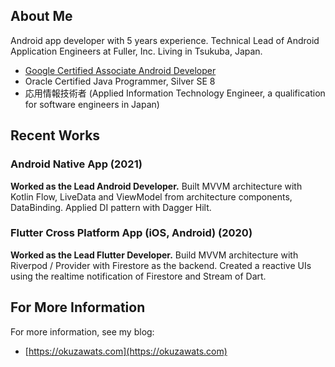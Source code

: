 ## About Me

Android app developer with 5 years experience. Technical Lead of Android Application Engineers at Fuller, Inc. Living in Tsukuba, Japan.

- [Google Certified Associate Android Developer](https://www.credential.net/23abac18-fa90-4c07-91fc-23fed22391c0?key=91642f55a8d5ce14b85a29e0884729eb3a09a45d02d2f24fc8d7ebf1c6fed1cd)
- Oracle Certified Java Programmer, Silver SE 8
- 応用情報技術者 (Applied Information Technology Engineer, a qualification for software engineers in Japan)

## Recent Works

### Android Native App (2021)

**Worked as the Lead Android Developer.** Built MVVM architecture with Kotlin Flow, LiveData and ViewModel from architecture components, DataBinding. Applied DI pattern with Dagger Hilt.

### Flutter Cross Platform App (iOS, Android) (2020)

**Worked as the Lead Flutter Developer.** Build MVVM architecture with Riverpod / Provider with Firestore as the backend. Created a reactive UIs using the realtime notification of Firestore and Stream of Dart.

## For More Information

For more information, see my blog:

- [https://okuzawats.com](https://okuzawats.com)
